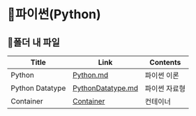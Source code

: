 # 📜파이썬(Python)



## 🛒폴더 내 파일

| Title           | Link                                     | Contents                |
| --------------- | ---------------------------------------- | ----------------------- |
| Python | [Python.md](./Python.md) | 파이썬 이론 |
| Python Datatype | [PythonDatatype.md](./PythonDatatype.md) | 파이썬 자료형 |
| Container | [Container](./Container.md) | 컨테이너 |
